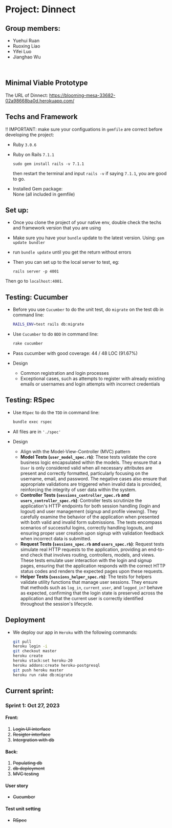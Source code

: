 # Project: Dinnect 
## Group members:
- Yuehui Ruan
- Ruoxing Liao
- Yifei Luo
- Jianghao Wu
<br>

## Minimal Viable Prototype

The URL of Dinnect: https://blooming-mesa-33682-02a98668ba0d.herokuapp.com/

## Techs and Framework

!! IMPORTANT: make sure your configuations in `gemfile` are correct before developing the project:
- Ruby `3.0.6` <br>
- Ruby on Rails `7.1.1`
  ```
  sudo gem install rails -v 7.1.1
  ```
  then restart the terminal and input
  `rails -v` if saying `7.1.1`, you are good to go.
  <br>

- Installed Gem package:<br>
  None (all included in gemfile)
   <br>


## Set up:
- Once you clone the project of your native env, double check the techs and framework version that you are using
- Make sure you have your `bundle` update to the latest version. Using: `gem update bundler` 
- run `bundle update` until you get the return without errors
- Then you can set up to the local server to test, eg:

  ```
  rails server -p 4001
  ```
Then go to `localhost:4001`. 

## Testing: Cucumber

- Before you use `Cucumber` to do the unit test, do `migrate` on the test db in command line:

  ```bash
  RAILS_ENV=test rails db:migrate
  ```

+ Use `Cucumber` to do `BDD` in command line:

  ```bash
  rake cucumber
  ```

+ Pass cucumber with good coverage: 44 / 48 LOC (91.67%)

+ Design
  + Common registration and login processes 
  + Exceptional cases, such as attempts to register with already existing emails or usernames and login attempts with incorrect credentials

## Testing: RSpec

+ Use `RSpec` to do the `TDD` in command line:

  ```bash
  bundle exec rspec
  ```

+ All files are in `'./spec'`
+ Design
  + Align with the Model-View-Controller (MVC) pattern
  + **Model Tests (`user_model_spec.rb`)**: These tests validate the core business logic encapsulated within the models. They ensure that a `User` is only considered valid when all necessary attributes are present and correctly formatted, particularly focusing on the username, email, and password. The negative cases also ensure that appropriate validations are triggered when invalid data is provided, reinforcing the integrity of user data within the system.
  + **Controller Tests (`sessions_controller_spec.rb` and `users_controller_spec.rb`)**: Controller tests scrutinize the application's HTTP endpoints for both session handling (login and logout) and user management (signup and profile viewing). They carefully examine the behavior of the application when presented with both valid and invalid form submissions. The tests encompass scenarios of successful logins, correctly handling logouts, and ensuring proper user creation upon signup with validation feedback when incorrect data is submitted.
  + **Request Tests (`sessions_spec.rb` and `users_spec.rb`)**: Request tests simulate real HTTP requests to the application, providing an end-to-end check that involves routing, controllers, models, and views. These tests emulate user interaction with the login and signup pages, ensuring that the application responds with the correct HTTP status codes and renders the expected pages upon these requests.
  + **Helper Tests (`sessions_helper_spec.rb`)**: The tests for helpers validate utility functions that manage user sessions. They ensure that methods such as `log_in`, `current_user`, and `logged_in?` behave as expected, confirming that the login state is preserved across the application and that the current user is correctly identified throughout the session's lifecycle.

## Deployment

+ We deploy our app in `Heroku` with the following commands:

  ```bash
  git pull
  heroku login -i
  git checkout master
  heroku create
  heroku stack:set heroku-20
  heroku addons:create heroku-postgresql
  git push heroku master
  heroku run rake db:migrate
  ```

## Current sprint:

### Sprint 1: Oct 27, 2023
#### Front:
1.  <del> Login UI interface </del>
2. <del>Resigter interface</del>
3. <del>Intergration with db</del>

#### Back: 
1. <del>Populating db</del>
2. <del>db deployment</del>
3. <del>MVC testing</del>

#### User story

+ <del>Cucumber</del>

#### Test unit setting
- <del>RSpec</del>
